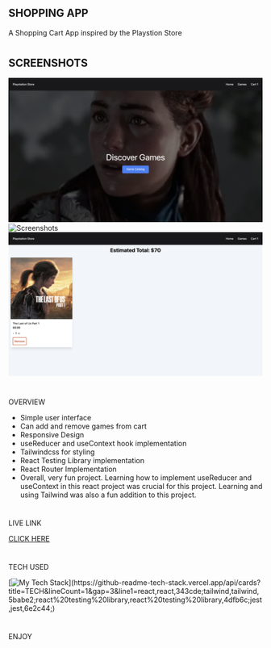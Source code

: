 ## SHOPPING APP

A Shopping Cart App inspired by the Playstion Store

#

## SCREENSHOTS

![Screenshots](./src/images/store-screenshot.png)
![Screenshots](./src/images/store-products.png)
![Screenshots](./src/images/store-cart-screenshot.png)

#

OVERVIEW

- Simple user interface
- Can add and remove games from cart
- Responsive Design
- useReducer and useContext hook implementation
- Tailwindcss for styling
- React Testing Library implementation
- React Router Implementation
- Overall, very fun project. Learning how to implement useReducer and useContext in this react project was crucial for this project. Learning and using Tailwind was also a fun addition to this project.

#

LIVE LINK

[CLICK HERE]()

#

TECH USED

[![My Tech Stack](https://github-readme-tech-stack.vercel.app/api/cards?title=TECH&lineCount=1&gap=3&line1=react,react,343cde;tailwind,tailwind,5babe2;react%20testing%20library,react%20testing%20library,4dfb6c;jest,jest,6e2c44;)](https://github-readme-tech-stack.vercel.app/api/cards?title=TECH&lineCount=1&gap=3&line1=react,react,343cde;tailwind,tailwind,5babe2;react%20testing%20library,react%20testing%20library,4dfb6c;jest,jest,6e2c44;)

#

ENJOY
